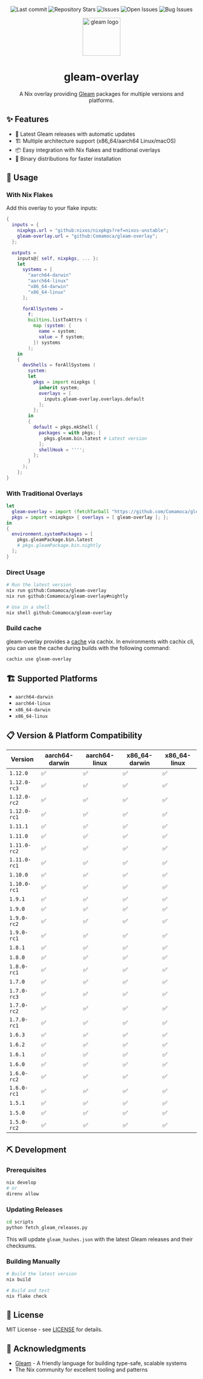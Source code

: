 <div align="center">

![Last commit](https://img.shields.io/github/last-commit/Comamoca/gleam-overlay?style=flat-square)
![Repository Stars](https://img.shields.io/github/stars/Comamoca/gleam-overlay?style=flat-square)
![Issues](https://img.shields.io/github/issues/Comamoca/gleam-overlay?style=flat-square)
![Open Issues](https://img.shields.io/github/issues-raw/Comamoca/gleam-overlay?style=flat-square)
![Bug Issues](https://img.shields.io/github/issues/Comamoca/gleam-overlay/bug?style=flat-square)

<img src="https://gleam.run/images/lucy/lucy.svg" alt="gleam logo" height="100">

# gleam-overlay

A Nix overlay providing [Gleam](https://gleam.run/) packages for multiple versions and platforms.

</div>

## ✨ Features

- 🚀 Latest Gleam releases with automatic updates
- 🏗️ Multiple architecture support (x86_64/aarch64 Linux/macOS)
- 📦 Easy integration with Nix flakes and traditional overlays
- 🔄 Binary distributions for faster installation

## 🚀 Usage

### With Nix Flakes

Add this overlay to your flake inputs:

```nix
{
  inputs = {
    nixpkgs.url = "github:nixos/nixpkgs?ref=nixos-unstable";
    gleam-overlay.url = "github:Comamoca/gleam-overlay";
  };

  outputs =
    inputs@{ self, nixpkgs, ... }:
    let
      systems = [
        "aarch64-darwin"
        "aarch64-linux"
        "x86_64-darwin"
        "x86_64-linux"
      ];

      forAllSystems =
        f:
        builtins.listToAttrs (
          map (system: {
            name = system;
            value = f system;
          }) systems
        );
    in
    {
      devShells = forAllSystems (
        system:
        let
          pkgs = import nixpkgs {
            inherit system;
            overlays = [
              inputs.gleam-overlay.overlays.default
            ];
          };
        in
        {
          default = pkgs.mkShell {
            packages = with pkgs; [
              pkgs.gleam.bin.latest # Latest version
            ];
            shellHook = '''';
          };
        }
      );
    };
}
```

### With Traditional Overlays

```nix
let
  gleam-overlay = import (fetchTarball "https://github.com/Comamoca/gleam-overlay/archive/main.tar.gz");
  pkgs = import <nixpkgs> { overlays = [ gleam-overlay ]; };
in
{
  environment.systemPackages = [
    pkgs.gleamPackage.bin.latest
    # pkgs.gleamPackage.bin.nightly
  ];
}
```

### Direct Usage

```sh
# Run the latest version
nix run github:Comamoca/gleam-overlay
nix run github:Comamoca/gleam-overlay#nightly

# Use in a shell
nix shell github:Comamoca/gleam-overlay
```

### Build cache

gleam-overlay provides a [cache](https://app.cachix.org/cache/gleam-overlay#pull) via cachix.
In environments with cachix cli, you can use the cache during builds with the following command:

```sh
cachix use gleam-overlay
```

## 🏗️ Supported Platforms

- `aarch64-darwin`
- `aarch64-linux`
- `x86_64-darwin`
- `x86_64-linux`

## 📋 Version & Platform Compatibility

| Version | aarch64-darwin | aarch64-linux | x86_64-darwin | x86_64-linux |
|---------|---------|---------|---------|---------|
| `1.12.0` | ✅ | ✅ | ✅ | ✅ |
| `1.12.0-rc3` | ✅ | ✅ | ✅ | ✅ |
| `1.12.0-rc2` | ✅ | ✅ | ✅ | ✅ |
| `1.12.0-rc1` | ✅ | ✅ | ✅ | ✅ |
| `1.11.1` | ✅ | ✅ | ✅ | ✅ |
| `1.11.0` | ✅ | ✅ | ✅ | ✅ |
| `1.11.0-rc2` | ✅ | ✅ | ✅ | ✅ |
| `1.11.0-rc1` | ✅ | ✅ | ✅ | ✅ |
| `1.10.0` | ✅ | ✅ | ✅ | ✅ |
| `1.10.0-rc1` | ✅ | ✅ | ✅ | ✅ |
| `1.9.1` | ✅ | ✅ | ✅ | ✅ |
| `1.9.0` | ✅ | ✅ | ✅ | ✅ |
| `1.9.0-rc2` | ✅ | ✅ | ✅ | ✅ |
| `1.9.0-rc1` | ✅ | ✅ | ✅ | ✅ |
| `1.8.1` | ✅ | ✅ | ✅ | ✅ |
| `1.8.0` | ✅ | ✅ | ✅ | ✅ |
| `1.8.0-rc1` | ✅ | ✅ | ✅ | ✅ |
| `1.7.0` | ✅ | ✅ | ✅ | ✅ |
| `1.7.0-rc3` | ✅ | ✅ | ✅ | ✅ |
| `1.7.0-rc2` | ✅ | ✅ | ✅ | ✅ |
| `1.7.0-rc1` | ✅ | ✅ | ✅ | ✅ |
| `1.6.3` | ✅ | ✅ | ✅ | ✅ |
| `1.6.2` | ✅ | ✅ | ✅ | ✅ |
| `1.6.1` | ✅ | ✅ | ✅ | ✅ |
| `1.6.0` | ✅ | ✅ | ✅ | ✅ |
| `1.6.0-rc2` | ✅ | ✅ | ✅ | ✅ |
| `1.6.0-rc1` | ✅ | ✅ | ✅ | ✅ |
| `1.5.1` | ✅ | ✅ | ✅ | ✅ |
| `1.5.0` | ✅ | ✅ | ✅ | ✅ |
| `1.5.0-rc2` | ✅ | ✅ | ✅ | ✅ |


## ⛏️ Development

### Prerequisites

```sh
nix develop
# or
direnv allow
```

### Updating Releases

```sh
cd scripts
python fetch_gleam_releases.py
```

This will update `gleam_hashes.json` with the latest Gleam releases and their checksums.

### Building Manually

```sh
# Build the latest version
nix build

# Build and test
nix flake check
```

## 📜 License

MIT License - see [LICENSE](LICENSE) for details.

## 🙏 Acknowledgments

- [Gleam](https://gleam.run/) - A friendly language for building type-safe, scalable systems
- The Nix community for excellent tooling and patterns
